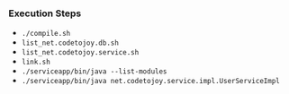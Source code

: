 
### Execution Steps

* `./compile.sh`
* `list_net.codetojoy.db.sh`
* `list_net.codetojoy.service.sh`
* `link.sh`
* `./serviceapp/bin/java --list-modules`
* `./serviceapp/bin/java net.codetojoy.service.impl.UserServiceImpl`
